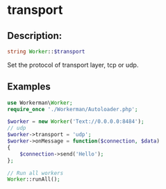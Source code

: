 # transport
## Description:
```php
string Worker::$transport
```

Set the protocol of transport layer, tcp or udp.


## Examples

```php
use Workerman\Worker;
require_once './Workerman/Autoloader.php';

$worker = new Worker('Text://0.0.0.0:8484');
// udp
$worker->transport = 'udp';
$worker->onMessage = function($connection, $data)
{
    $connection->send('Hello');
};

// Run all workers
Worker::runAll();
```

